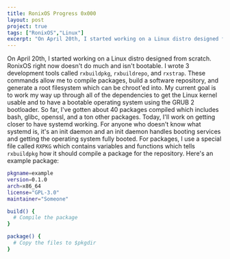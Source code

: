 ```yaml
---
title: RonixOS Progress 0x000
layout: post
project: true
tags: ["RonixOS","Linux"]
excerpt: "On April 20th, I started working on a Linux distro designed from scratch. RonixOS right now doesn’t do much and isn’t bootable. I wrote 3 development tools..."
---
```


On April 20th, I started working on a Linux distro designed from scratch. RonixOS right now doesn't do much and isn't bootable. I wrote 3 development tools called `rxbuildpkg`, `rxbuildrepo`, and `rxstrap`. These commands allow me to compile packages, build a software repository, and generate a root filesystem which can be chroot'ed into. My current goal is to work my way up through all of the dependencies to get the Linux kernel usable and to have a bootable operating system using the GRUB 2 bootloader. So far, I've gotten about 40 packages compiled which includes bash, glibc, openssl, and a ton other packages. Today, I'll work on getting closer to have systemd working. For anyone who doesn't know what systemd is, it's an init daemon and an init daemon handles booting services and getting the operating system fully booted. For packages, I use a special file called `RXPKG` which contains variables and functions which tells `rxbuildpkg` how it should compile a package for the repository. Here's an example package:

```sh
pkgname=example
version=0.1.0
arch=x86_64
license="GPL-3.0"
maintainer="Someone"

build() {
  # Compile the package
}

package() {
  # Copy the files to $pkgdir
}
```
